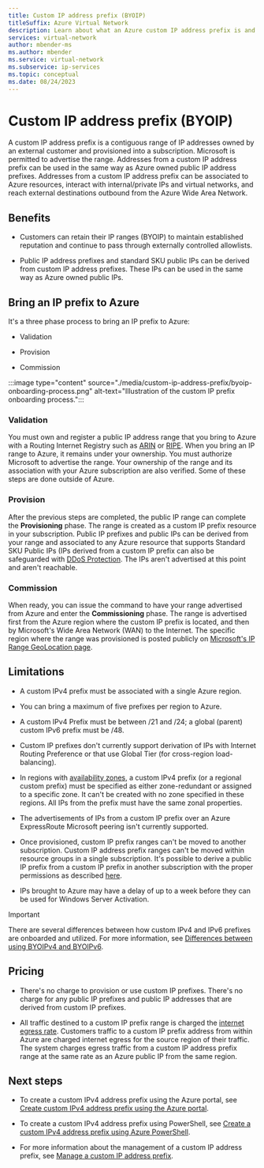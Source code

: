 ```yaml
---
title: Custom IP address prefix (BYOIP)
titleSuffix: Azure Virtual Network
description: Learn about what an Azure custom IP address prefix is and how it enables customers to utilize their own ranges in Azure.
services: virtual-network
author: mbender-ms
ms.author: mbender
ms.service: virtual-network
ms.subservice: ip-services
ms.topic: conceptual
ms.date: 08/24/2023
---
```


# Custom IP address prefix (BYOIP)

A custom IP address prefix is a contiguous range of IP addresses owned by an external customer and provisioned into a subscription. Microsoft is permitted to advertise the range. Addresses from a custom IP address prefix can be used in the same way as Azure owned public IP address prefixes. Addresses from a custom IP address prefix can be associated to Azure resources, interact with internal/private IPs and virtual networks, and reach external destinations outbound from the Azure Wide Area Network.

## Benefits

* Customers can retain their IP ranges (BYOIP) to maintain established reputation and continue to pass through externally controlled allowlists.

* Public IP address prefixes and standard SKU public IPs can be derived from custom IP address prefixes. These IPs can be used in the same way as Azure owned public IPs.

## Bring an IP prefix to Azure

It's a three phase process to bring an IP prefix to Azure:

* Validation

* Provision

* Commission

:::image type="content" source="./media/custom-ip-address-prefix/byoip-onboarding-process.png" alt-text="Illustration of the custom IP prefix onboarding process.":::

### Validation

You must own and register a public IP address range that you bring to Azure with a Routing Internet Registry such as [ARIN](https://www.arin.net/) or [RIPE](https://www.ripe.net/). When you bring an IP range to Azure, it remains under your ownership. You must authorize Microsoft to advertise the range. Your ownership of the range and its association with your Azure subscription are also verified. Some of these steps are done outside of Azure.

### Provision

After the previous steps are completed, the public IP range can complete the **Provisioning** phase. The range is created as a custom IP prefix resource in your subscription. Public IP prefixes and public IPs can be derived from your range and associated to any Azure resource that supports Standard SKU Public IPs (IPs derived from a custom IP prefix can also be safeguarded with [DDoS Protection](../../ddos-protection/ddos-protection-overview.md). The IPs aren't advertised at this point and aren't reachable.

### Commission

When ready, you can issue the command to have your range advertised from Azure and enter the **Commissioning** phase. The range is advertised first from the Azure region where the custom IP prefix is located, and then by Microsoft's Wide Area Network (WAN) to the Internet. The specific region where the range was provisioned is posted publicly on [Microsoft's IP Range GeoLocation page](https://www.microsoft.com/download/details.aspx?id=53601).

## Limitations

* A custom IPv4 prefix must be associated with a single Azure region.

* You can bring a maximum of five prefixes per region to Azure.

* A custom IPv4 Prefix must be between /21 and /24; a global (parent) custom IPv6 prefix must be /48.

* Custom IP prefixes don't currently support derivation of IPs with Internet Routing Preference or that use Global Tier (for cross-region load-balancing).

* In regions with [availability zones](../../availability-zones/az-overview.md), a custom IPv4 prefix (or a regional custom prefix) must be specified as either zone-redundant or assigned to a specific zone. It can't be created with no zone specified in these regions. All IPs from the prefix must have the same zonal properties.

* The advertisements of IPs from a custom IP prefix over an Azure ExpressRoute Microsoft peering isn't currently supported.

* Once provisioned, custom IP prefix ranges can't be moved to another subscription. Custom IP address prefix ranges can't be moved within resource groups in a single subscription. It's possible to derive a public IP prefix from a custom IP prefix in another subscription with the proper permissions as described [here](manage-custom-ip-address-prefix.md#permissions).

* IPs brought to Azure may have a delay of up to a week before they can be used for Windows Server Activation.

> [!IMPORTANT]
> There are several differences between how custom IPv4 and IPv6 prefixes are onboarded and utilized. For more information, see [Differences between using BYOIPv4 and BYOIPv6](create-custom-ip-address-prefix-ipv6-powershell.md#differences-between-using-byoipv4-and-byoipv6).

## Pricing

* There's no charge to provision or use custom IP prefixes. There's no charge for any public IP prefixes and public IP addresses that are derived from custom IP prefixes.

* All traffic destined to a custom IP prefix range is charged the [internet egress rate](https://azure.microsoft.com/pricing/details/bandwidth/). Customers traffic to a custom IP prefix address from within Azure are charged internet egress for the source region of their traffic. The system charges egress traffic from a custom IP address prefix range at the same rate as an Azure public IP from the same region.

## Next steps

- To create a custom IPv4 address prefix using the Azure portal, see [Create custom IPv4 address prefix using the Azure portal](create-custom-ip-address-prefix-portal.md).

- To create a custom IPv4 address prefix using PowerShell, see [Create a custom IPv4 address prefix using Azure PowerShell](create-custom-ip-address-prefix-powershell.md).

- For more information about the management of a custom IP address prefix, see [Manage a custom IP address prefix](create-custom-ip-address-prefix-powershell.md).
